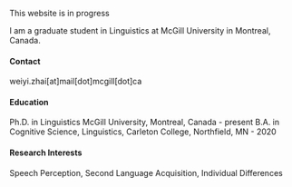 
This website is in progress

I am a graduate student in Linguistics at McGill University in Montreal, Canada. 

#### Contact
weiyi.zhai[at]mail[dot]mcgill[dot]ca

#### Education

Ph.D. in Linguistics McGill University, Montreal, Canada - present
B.A. in Cognitive Science, Linguistics, Carleton College, Northfield, MN - 2020

#### Research Interests

Speech Perception, Second Language Acquisition, Individual Differences
 

